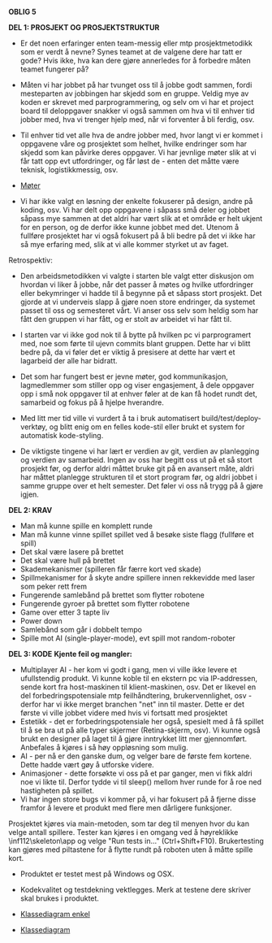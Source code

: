 **OBLIG 5**

**DEL 1: PROSJEKT OG PROSJEKTSTRUKTUR**

* Er det noen erfaringer enten team-messig eller mtp prosjektmetodikk som er verdt å nevne? Synes teamet
at de valgene dere har tatt er gode? Hvis ikke, hva kan dere gjøre annerledes for å forbedre måten teamet
fungerer på?

* Måten vi har jobbet på har tvunget oss til å jobbe godt sammen, fordi mesteparten av jobbingen har skjedd som en gruppe. Veldig mye av koden er skrevet med parprogrammering, og selv om vi har et project board til deloppgaver snakker vi også sammen om hva vi til enhver tid jobber med, hva vi trenger hjelp med, når vi forventer å bli ferdig, osv. 

* Til enhver tid vet alle hva de andre jobber med, hvor langt vi er kommet i oppgavene våre og prosjektet som helhet, hvilke endringer som har skjedd som kan påvirke deres oppgaver. Vi har jevnlige møter slik at vi får tatt opp evt utfordringer, og får løst de - enten det måtte være teknisk, logistikkmessig, osv. 

* [Møter](https://github.com/inf112-v19/The_Terminators/blob/master/Deliverables/Meetings.md)

* Vi har ikke valgt en løsning der enkelte fokuserer på design, andre på koding, osv. Vi har delt opp oppgavene i såpass små deler og jobbet såpass mye sammen at det aldri har vært slik at et område er helt ukjent for en person, og de derfor ikke kunne jobbet med det. Utenom å fullføre prosjektet har vi også fokusert på å bli bedre på det vi ikke har så mye erfaring med, slik at vi alle kommer styrket ut av faget.

Retrospektiv: 

* Den arbeidsmetodikken vi valgte i starten ble valgt etter diskusjon om hvordan vi liker å jobbe, når det passer å møtes og hvilke utfordringer eller bekymringer vi hadde til å begynne på et såpass stort prosjekt. Det gjorde at vi underveis slapp å gjøre noen store endringer, da systemet passet til oss og semesteret vårt. Vi anser oss selv som heldig som har fått den gruppen vi har fått, og er stolt av arbeidet vi har fått til. 

* I starten var vi ikke god nok til å bytte på hvilken pc vi parprogramert med, noe som førte til ujevn commits blant gruppen. Dette har vi blitt bedre på, da vi føler det er viktig å presisere at dette har vært et lagarbeid der alle har bidratt. 

* Det som har fungert best er jevne møter, god kommunikasjon, lagmedlemmer som stiller opp og viser engasjement, å dele oppgaver opp i små nok oppgaver til at enhver føler at de kan få hodet rundt det, samarbeid og fokus på å hjelpe hverandre. 

* Med litt mer tid ville vi vurdert å ta i bruk automatisert build/test/deploy-verktøy, og blitt enig om en felles kode-stil eller brukt et system for automatisk kode-styling. 

* De viktigste tingene vi har lært er verdien av git, verdien av planlegging og verdien av samarbeid. Ingen av oss har begitt oss ut på et så stort prosjekt før, og derfor aldri måttet bruke git på en avansert måte, aldri har måttet planlegge strukturen til et stort program før, og aldri jobbet i samme gruppe over et helt semester. Det føler vi oss nå trygg på å gjøre igjen. 

**DEL 2: KRAV**

* Man må kunne spille en komplett runde 
* Man må kunne vinne spillet spillet ved å besøke siste flagg (fullføre et spill) 
* Det skal være lasere på brettet 
* Det skal være hull på brettet 
* Skademekanismer (spilleren får færre kort ved skade) 
* Spillmekanismer for å skyte andre spillere innen rekkevidde med laser som peker rett frem 
* Fungerende samlebånd på brettet som flytter robotene 
* Fungerende gyroer på brettet som flytter robotene 
* Game over etter 3 tapte liv 
* Power down 
* Samlebånd som går i dobbelt tempo 
* Spille mot AI (single-player-mode), evt spill mot random-roboter


**DEL 3: KODE**
**Kjente feil og mangler:**
* Multiplayer AI - her kom vi godt i gang, men vi ville ikke levere et ufullstendig produkt. Vi kunne koble til en ekstern pc via IP-addressen, sende kort fra host-maskinen til klient-maskinen, osv. Det er likevel en del forbedringspotensiale mtp feilhåndtering, brukervennlighet, osv - derfor har vi ikke merget branchen "net" inn til master. Dette er det første vi ville jobbet videre med hvis vi fortsatt med prosjektet
* Estetikk - det er forbedringspotensiale her også, spesielt med å få spillet til å se bra ut på alle typer skjermer (Retina-skjerm, osv). Vi kunne også brukt en designer på laget til å gjøre inntrykket litt mer gjennomført. Anbefales å kjøres i så høy oppløsning som mulig.
* AI - per nå er den ganske dum, og velger bare de første fem kortene. Dette hadde vært gøy å utforske videre. 
* Animasjoner - dette forsøkte vi oss på et par ganger, men vi fikk aldri noe vi likte til. Derfor tydde vi til sleep() mellom hver runde for å roe ned hastigheten på spillet. 
* Vi har ingen store bugs vi kommer på, vi har fokusert på å fjerne disse framfor å levere et produkt med flere men dårligere funksjoner. 

Prosjektet kjøres via main-metoden, som tar deg til menyen hvor du kan velge antall spillere. Tester kan kjøres i en omgang ved å høyreklikke \inf112\skeleton\app og velge "Run tests in..." (Ctrl+Shift+F10). Brukertesting kan gjøres med piltastene for å flytte rundt på roboten uten å måtte spille kort. 

* Produktet er testet mest på Windows og OSX.

* Kodekvalitet og testdekning vektlegges. Merk at testene dere skriver skal brukes i produktet.

* [Klassediagram enkel](https://github.com/inf112-v19/The_Terminators/blob/master/Deliverables/klassediagram_enkel.pdf)
* [Klassediagram](https://github.com/inf112-v19/The_Terminators/blob/master/Deliverables/klassediagram.pdf)

